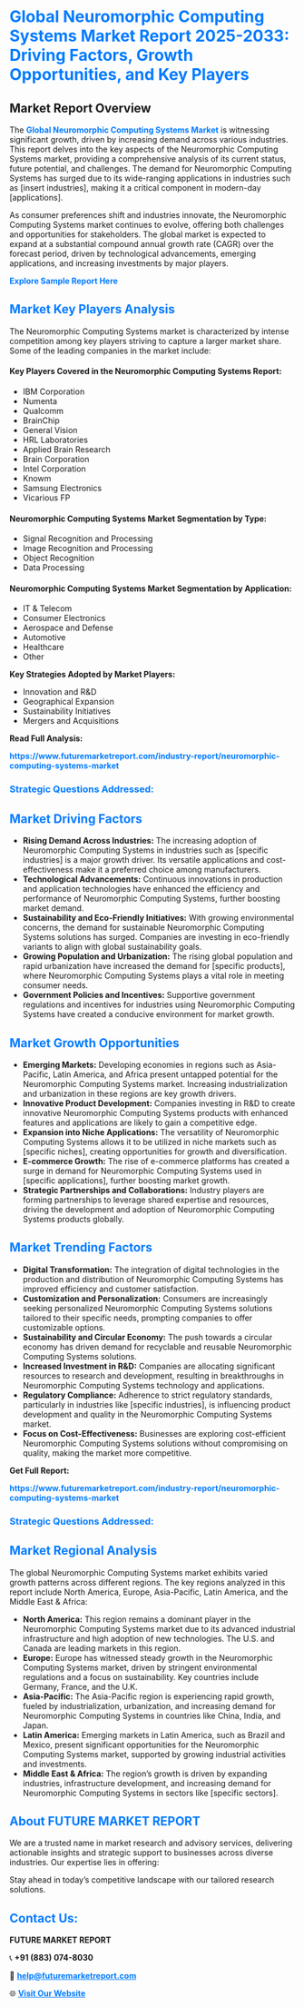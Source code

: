 <h1 style="color: #007BFF;">Global Neuromorphic Computing Systems Market Report 2025-2033: Driving Factors, Growth Opportunities, and Key Players</h1>

<section id="overview">
<h2>Market Report Overview</h2>
<p>The <a href="https://www.futuremarketreport.com/industry-report/neuromorphic-computing-systems-market" style="color: #007BFF; text-decoration: none;"><strong>Global Neuromorphic Computing Systems Market</strong></a> is witnessing significant growth, driven by increasing demand across various industries. This report delves into the key aspects of the Neuromorphic Computing Systems market, providing a comprehensive analysis of its current status, future potential, and challenges. The demand for Neuromorphic Computing Systems has surged due to its wide-ranging applications in industries such as [insert industries], making it a critical component in modern-day [applications].</p>
<p>As consumer preferences shift and industries innovate, the Neuromorphic Computing Systems market continues to evolve, offering both challenges and opportunities for stakeholders. The global market is expected to expand at a substantial compound annual growth rate (CAGR) over the forecast period, driven by technological advancements, emerging applications, and increasing investments by major players.</p>
</section>

<section id="overview">
<p><a href="https://www.futuremarketreport.com/request-sample/reportId=62385" style="color: #007BFF; text-decoration: none;"><strong>Explore Sample Report Here</strong></a></p>
</section>

<section id="key-players">
<h2 style="color: #007BFF;">Market Key Players Analysis</h2>
<p>The Neuromorphic Computing Systems market is characterized by intense competition among key players striving to capture a larger market share. Some of the leading companies in the market include:</p>
<h4>Key Players Covered in the Neuromorphic Computing Systems Report:</h4>
<ul><li>IBM Corporation</li><li>Numenta</li><li>Qualcomm</li><li>BrainChip</li><li>General Vision</li><li>HRL Laboratories</li><li>Applied Brain Research</li><li>Brain Corporation</li><li>Intel Corporation</li><li>Knowm</li><li>Samsung Electronics</li><li>Vicarious FP</li></ul>
<h4>Neuromorphic Computing Systems Market Segmentation by Type:</h4>
<ul><li>Signal Recognition and Processing</li><li>Image Recognition and Processing</li><li>Object Recognition</li><li>Data Processing</li></ul>

<h4>Neuromorphic Computing Systems Market Segmentation by Application:</h4>
<ul><li>IT &amp; Telecom</li><li>Consumer Electronics</li><li>Aerospace and Defense</li><li>Automotive</li><li>Healthcare</li><li>Other</li></ul>
<p><strong>Key Strategies Adopted by Market Players:</strong></p>
<ul>
<li>Innovation and R&D</li>
<li>Geographical Expansion</li>
<li>Sustainability Initiatives</li>
<li>Mergers and Acquisitions</li>
</ul>
</section>

<section>
<p><strong>Read Full Analysis: </strong></p><a href="https://www.futuremarketreport.com/industry-report/neuromorphic-computing-systems-market" style="color: #007BFF; text-decoration: none;"><strong>https://www.futuremarketreport.com/industry-report/neuromorphic-computing-systems-market</strong></a>
<h3 style="color: #007BFF;">Strategic Questions Addressed:</h3>
</section>

<section id="driving-factors">
<h2 style="color: #007BFF;">Market Driving Factors</h2>
<ul>
<li><strong>Rising Demand Across Industries:</strong> The increasing adoption of Neuromorphic Computing Systems in industries such as [specific industries] is a major growth driver. Its versatile applications and cost-effectiveness make it a preferred choice among manufacturers.</li>
<li><strong>Technological Advancements:</strong> Continuous innovations in production and application technologies have enhanced the efficiency and performance of Neuromorphic Computing Systems, further boosting market demand.</li>
<li><strong>Sustainability and Eco-Friendly Initiatives:</strong> With growing environmental concerns, the demand for sustainable Neuromorphic Computing Systems solutions has surged. Companies are investing in eco-friendly variants to align with global sustainability goals.</li>
<li><strong>Growing Population and Urbanization:</strong> The rising global population and rapid urbanization have increased the demand for [specific products], where Neuromorphic Computing Systems plays a vital role in meeting consumer needs.</li>
<li><strong>Government Policies and Incentives:</strong> Supportive government regulations and incentives for industries using Neuromorphic Computing Systems have created a conducive environment for market growth.</li>
</ul>
</section>

<section id="growth-opportunities">
<h2 style="color: #007BFF;">Market Growth Opportunities</h2>
<ul>
<li><strong>Emerging Markets:</strong> Developing economies in regions such as Asia-Pacific, Latin America, and Africa present untapped potential for the Neuromorphic Computing Systems market. Increasing industrialization and urbanization in these regions are key growth drivers.</li>
<li><strong>Innovative Product Development:</strong> Companies investing in R&D to create innovative Neuromorphic Computing Systems products with enhanced features and applications are likely to gain a competitive edge.</li>
<li><strong>Expansion into Niche Applications:</strong> The versatility of Neuromorphic Computing Systems allows it to be utilized in niche markets such as [specific niches], creating opportunities for growth and diversification.</li>
<li><strong>E-commerce Growth:</strong> The rise of e-commerce platforms has created a surge in demand for Neuromorphic Computing Systems used in [specific applications], further boosting market growth.</li>
<li><strong>Strategic Partnerships and Collaborations:</strong> Industry players are forming partnerships to leverage shared expertise and resources, driving the development and adoption of Neuromorphic Computing Systems products globally.</li>
</ul>
</section>

<section id="trending-factors">
<h2 style="color: #007BFF;">Market Trending Factors</h2>
<ul>
<li><strong>Digital Transformation:</strong> The integration of digital technologies in the production and distribution of Neuromorphic Computing Systems has improved efficiency and customer satisfaction.</li>
<li><strong>Customization and Personalization:</strong> Consumers are increasingly seeking personalized Neuromorphic Computing Systems solutions tailored to their specific needs, prompting companies to offer customizable options.</li>
<li><strong>Sustainability and Circular Economy:</strong> The push towards a circular economy has driven demand for recyclable and reusable Neuromorphic Computing Systems solutions.</li>
<li><strong>Increased Investment in R&D:</strong> Companies are allocating significant resources to research and development, resulting in breakthroughs in Neuromorphic Computing Systems technology and applications.</li>
<li><strong>Regulatory Compliance:</strong> Adherence to strict regulatory standards, particularly in industries like [specific industries], is influencing product development and quality in the Neuromorphic Computing Systems market.</li>
<li><strong>Focus on Cost-Effectiveness:</strong> Businesses are exploring cost-efficient Neuromorphic Computing Systems solutions without compromising on quality, making the market more competitive.</li>
</ul>
</section>

<section>
<p><strong>Get Full Report: </strong></p><a href="https://www.futuremarketreport.com/industry-report/neuromorphic-computing-systems-market" style="color: #007BFF; text-decoration: none;"><strong>https://www.futuremarketreport.com/industry-report/neuromorphic-computing-systems-market</strong></a>
<h3 style="color: #007BFF;">Strategic Questions Addressed:</h3>
</section>


<section id="regional-analysis">
<h2 style="color: #007BFF;">Market Regional Analysis</h2>
<p>The global Neuromorphic Computing Systems market exhibits varied growth patterns across different regions. The key regions analyzed in this report include North America, Europe, Asia-Pacific, Latin America, and the Middle East & Africa:</p>
<ul>
<li><strong>North America:</strong> This region remains a dominant player in the Neuromorphic Computing Systems market due to its advanced industrial infrastructure and high adoption of new technologies. The U.S. and Canada are leading markets in this region.</li>
<li><strong>Europe:</strong> Europe has witnessed steady growth in the Neuromorphic Computing Systems market, driven by stringent environmental regulations and a focus on sustainability. Key countries include Germany, France, and the U.K.</li>
<li><strong>Asia-Pacific:</strong> The Asia-Pacific region is experiencing rapid growth, fueled by industrialization, urbanization, and increasing demand for Neuromorphic Computing Systems in countries like China, India, and Japan.</li>
<li><strong>Latin America:</strong> Emerging markets in Latin America, such as Brazil and Mexico, present significant opportunities for the Neuromorphic Computing Systems market, supported by growing industrial activities and investments.</li>
<li><strong>Middle East & Africa:</strong> The region’s growth is driven by expanding industries, infrastructure development, and increasing demand for Neuromorphic Computing Systems in sectors like [specific sectors].</li>
</ul>
</section>

<footer>
<h2 style="color: #007BFF;">About FUTURE MARKET REPORT</h2>
<p>We are a trusted name in market research and advisory services, delivering actionable insights and strategic support to businesses across diverse industries. Our expertise lies in offering:</p>

<p>Stay ahead in today’s competitive landscape with our tailored research solutions.</p>

<h2 style="color: #007BFF;">Contact Us:</h2>
<p><strong>FUTURE MARKET REPORT</strong></p>
<p>📞 <strong>+91 (883) 074-8030</strong></p>
<p>📧 <strong><a href="mailto:help@futuremarketreport.com" style="color: #007BFF;">help@futuremarketreport.com</a></strong></p>
<p>🌐 <strong><a href="https://www.futuremarketreport.com/" style="color: #007BFF;">Visit Our Website</a></strong></p>
</footer>